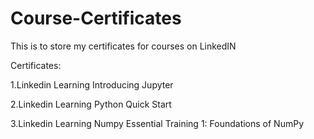 # Course-Certificates 
This is to store my certificates for courses on LinkedIN

Certificates:

1.Linkedin Learning Introducing Jupyter 

2.Linkedin Learning Python Quick Start 

3.Linkedin Learning Numpy Essential Training 1: Foundations of NumPy
